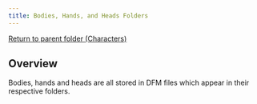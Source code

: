 ```yaml
---
title: Bodies, Hands, and Heads Folders
---
```


[Return to parent folder (Characters)](../Characters/index.md)

## Overview
Bodies, hands and heads are all stored in DFM files which appear in their respective folders.